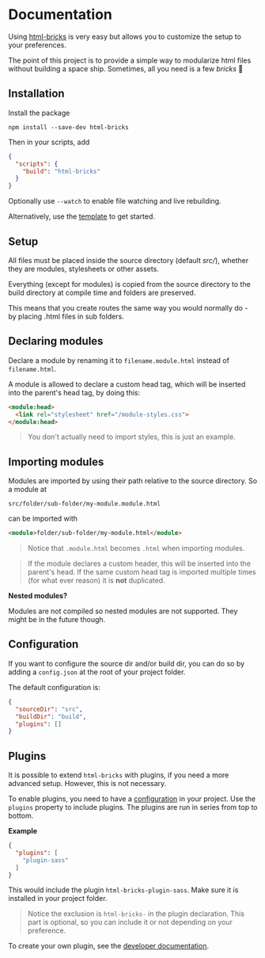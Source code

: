 # Documentation

Using [html-bricks](https://github.com/html-bricks/html-bricks) is very easy but allows you to customize the setup to your preferences.

The point of this project is to provide a simple way to modularize html files without building a space ship. Sometimes, all you need is a few *bricks* 🧱

## Installation

Install the package

`npm install --save-dev html-bricks`

Then in your scripts, add

```json
{
  "scripts": {
    "build": "html-bricks"
  }
}
```

Optionally use `--watch` to enable file watching and live rebuilding.

Alternatively, use the [template](https://github.com/html-bricks/html-bricks-template) to get started.


## Setup

All files must be placed inside the source directory (default *src/*), whether they are modules, stylesheets or other assets.

Everything (except for modules) is copied from the source directory to the build directory at compile time and folders are preserved.

This means that you create routes the same way you would normally do - by placing .html files in sub folders.

## Declaring modules

Declare a module by renaming it to `filename.module.html` instead of `filename.html`.

A module is allowed to declare a custom head tag, which will be inserted into the parent's head tag, by doing this:

```html
<module:head>
  <link rel="stylesheet" href="/module-styles.css">
</module:head>
```

> You don't actually need to import styles, this is just an example.

## Importing modules

Modules are imported by using their path relative to the source directory. So a module at

```
src/folder/sub-folder/my-module.module.html
```

can be imported with

```html
<module>folder/sub-folder/my-module.html</module>
```

> Notice that `.module.html` becomes `.html` when importing modules.

> If the module declares a custom header, this will be inserted into the parent's head. If the same custom head tag is imported multiple times (for what ever reason) it is **not** duplicated.

**Nested modules?**

Modules are not compiled so nested modules are not supported. They might be in the future though.

## Configuration

If you want to configure the source dir and/or build dir, you can do so by adding a `config.json` at the root of your project folder.

The default configuration is:

```json
{
  "sourceDir": "src",
  "buildDir": "build",
  "plugins": []
}
```

## Plugins

It is possible to extend `html-bricks` with plugins, if you need a more advanced setup. However, this is not necessary.

To enable plugins, you need to have a [configuration](#configuration) in your project. Use the `plugins` property to include plugins. The plugins are run in series from top to bottom.

**Example**

```json
{
  "plugins": [
    "plugin-sass"
  ]
}
```

This would include the plugin `html-bricks-plugin-sass`. Make sure it is installed in your project folder.

> Notice the exclusion is `html-bricks-` in the plugin declaration. This part is optional, so you can include it or not depending on your preference.

To create your own plugin, see the [developer documentation](developer).
